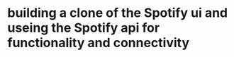 # building a clone of the Spotify ui and useing the Spotify api for functionality and connectivity 
